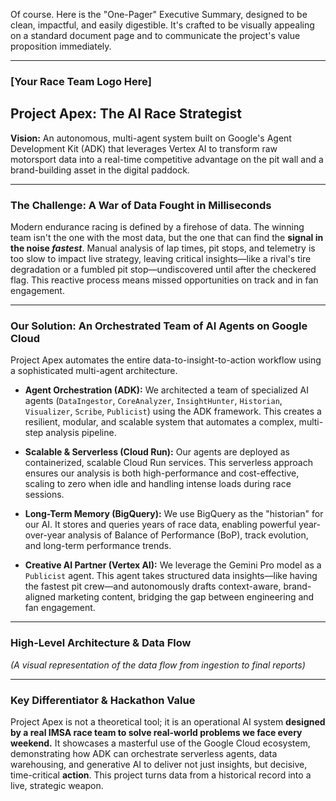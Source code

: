 Of course. Here is the "One-Pager" Executive Summary, designed to be clean, impactful, and easily digestible. It's crafted to be visually appealing on a standard document page and to communicate the project's value proposition immediately.

---

### **[Your Race Team Logo Here]**

## **Project Apex: The AI Race Strategist**

**Vision:** An autonomous, multi-agent system built on Google's Agent Development Kit (ADK) that leverages Vertex AI to transform raw motorsport data into a real-time competitive advantage on the pit wall and a brand-building asset in the digital paddock.

---

### **The Challenge: A War of Data Fought in Milliseconds**

Modern endurance racing is defined by a firehose of data. The winning team isn't the one with the most data, but the one that can find the **signal in the noise *fastest***. Manual analysis of lap times, pit stops, and telemetry is too slow to impact live strategy, leaving critical insights—like a rival's tire degradation or a fumbled pit stop—undiscovered until after the checkered flag. This reactive process means missed opportunities on track and in fan engagement.

---

### **Our Solution: An Orchestrated Team of AI Agents on Google Cloud**

Project Apex automates the entire data-to-insight-to-action workflow using a sophisticated multi-agent architecture.

*   **Agent Orchestration (ADK):** We architected a team of specialized AI agents (`DataIngestor`, `CoreAnalyzer`, `InsightHunter`, `Historian`, `Visualizer`, `Scribe`, `Publicist`) using the ADK framework. This creates a resilient, modular, and scalable system that automates a complex, multi-step analysis pipeline.

*   **Scalable & Serverless (Cloud Run):** Our agents are deployed as containerized, scalable Cloud Run services. This serverless approach ensures our analysis is both high-performance and cost-effective, scaling to zero when idle and handling intense loads during race sessions.

*   **Long-Term Memory (BigQuery):** We use BigQuery as the "historian" for our AI. It stores and queries years of race data, enabling powerful year-over-year analysis of Balance of Performance (BoP), track evolution, and long-term performance trends.

*   **Creative AI Partner (Vertex AI):** We leverage the Gemini Pro model as a `Publicist` agent. This agent takes structured data insights—like having the fastest pit crew—and autonomously drafts context-aware, brand-aligned marketing content, bridging the gap between engineering and fan engagement.

---

### **High-Level Architecture & Data Flow**


*(A visual representation of the data flow from ingestion to final reports)*

---

### **Key Differentiator & Hackathon Value**

Project Apex is not a theoretical tool; it is an operational AI system **designed by a real IMSA race team to solve real-world problems we face every weekend.** It showcases a masterful use of the Google Cloud ecosystem, demonstrating how ADK can orchestrate serverless agents, data warehousing, and generative AI to deliver not just insights, but decisive, time-critical **action**. This project turns data from a historical record into a live, strategic weapon.